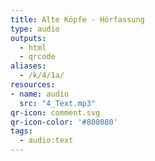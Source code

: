 ```yaml
---
title: Alte Köpfe - Hörfassung
type: audio
outputs:
  - html
  - qrcode
aliases:
  - /k/4/1a/
resources:
- name: audio
  src: "4_Text.mp3"
qr-icon: comment.svg
qr-icon-color: '#808080'
tags:
  - audio:text
---
```


